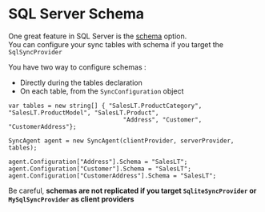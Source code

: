# SQL Server Schema

One great feature in SQL Server is the [schema](https://technet.microsoft.com/en-us/library/dd283095%28v=sql.100%29.aspx?f=255&MSPPError=-2147217396) option.  
You can configure your sync tables with schema if you target the `SqlSyncProvider`

You have two way to configure schemas :  

* Directly during the tables declaration
* On each table, from the `SyncConfiguration` object

```
var tables = new string[] { "SalesLT.ProductCategory", "SalesLT.ProductModel", "SalesLT.Product",
                                "Address", "Customer", "CustomerAddress"};

SyncAgent agent = new SyncAgent(clientProvider, serverProvider, tables);

agent.Configuration["Address"].Schema = "SalesLT";
agent.Configuration["Customer"].Schema = "SalesLT";
agent.Configuration["CustomerAddress"].Schema = "SalesLT";

```
Be careful, **schemas are not replicated if you target `SqliteSyncProvider` or `MySqlSyncProvider` as client providers**
